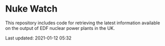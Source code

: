 # Nuke Watch

This repository includes code for retrieving the latest information available on the output of EDF nuclear power plants in the UK.

Last updated: 2021-01-12 05:32